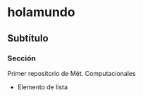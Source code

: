 # holamundo
## Subtítulo
### Sección

Primer repositorio de Mét. Computacionales

* Elemento de lista
